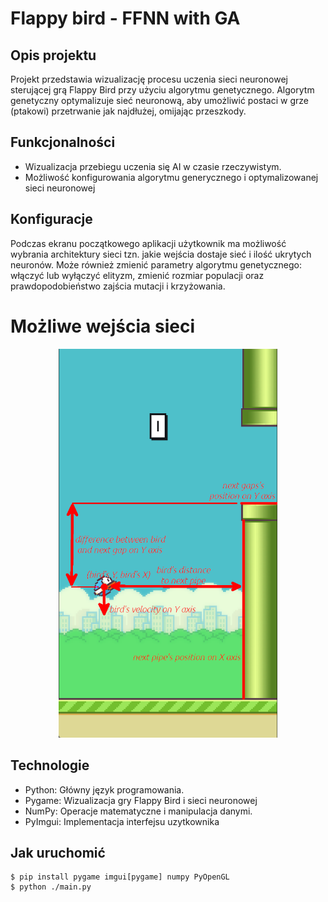 # Flappy bird - FFNN with GA 
## Opis projektu
Projekt przedstawia wizualizację procesu uczenia sieci neuronowej sterującej grą Flappy Bird przy użyciu algorytmu genetycznego. Algorytm genetyczny optymalizuje sieć neuronową, aby umożliwić postaci w grze (ptakowi) przetrwanie jak najdłużej, omijając przeszkody.

## Funkcjonalności
- Wizualizacja przebiegu uczenia się AI w czasie rzeczywistym.
- Możliwość konfigurowania algorytmu generycznego i optymalizowanej sieci neuronowej

## Konfiguracje
Podczas ekranu początkowego aplikacji użytkownik ma możliwość wybrania architektury sieci tzn. jakie wejścia dostaje sieć i ilość ukrytych neuronów. Może również zmienić parametry algorytmu genetycznego: włączyć lub wyłączyć elityzm, zmienić rozmiar populacji oraz prawdopodobieństwo zajścia mutacji i krzyżowania.

# Możliwe wejścia sieci
<p align="center">
<img src="./inputs.png" width="350" />
</p>

## Technologie
 - Python: Główny język programowania.
 - Pygame: Wizualizacja gry Flappy Bird i sieci neuronowej
 - NumPy: Operacje matematyczne i manipulacja danymi.
 - PyImgui: Implementacja interfejsu uzytkownika

## Jak uruchomić 
```Shell
$ pip install pygame imgui[pygame] numpy PyOpenGL
$ python ./main.py
```
